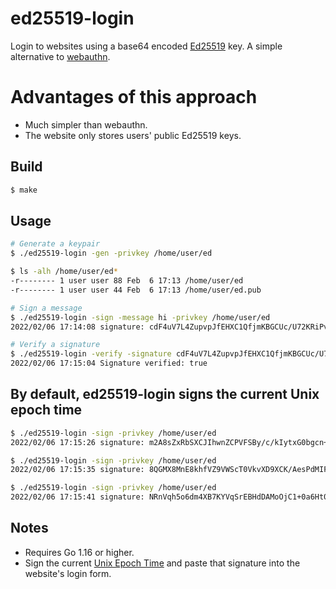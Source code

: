# ed25519-login

Login to websites using a base64 encoded [Ed25519](https://en.wikipedia.org/wiki/EdDSA#Ed25519) key. A simple alternative to [webauthn](https://webauthn.guide/).

# Advantages of this approach

  * Much simpler than webauthn.
  * The website only stores users' public Ed25519 keys.

## Build
```bash
$ make
```

## Usage
```bash
# Generate a keypair
$ ./ed25519-login -gen -privkey /home/user/ed

$ ls -alh /home/user/ed*
-r-------- 1 user user 88 Feb  6 17:13 /home/user/ed
-r-------- 1 user user 44 Feb  6 17:13 /home/user/ed.pub

# Sign a message
$ ./ed25519-login -sign -message hi -privkey /home/user/ed
2022/02/06 17:14:08 signature: cdF4uV7L4ZupvpJfEHXC1QfjmKBGCUc/U72KRiPv3xfU1vneLFgHTpPECUjGITVuAcQwhrIGYNO3XtB+gtz+Cg==

# Verify a signature
$ ./ed25519-login -verify -signature cdF4uV7L4ZupvpJfEHXC1QfjmKBGCUc/U72KRiPv3xfU1vneLFgHTpPECUjGITVuAcQwhrIGYNO3XtB+gtz+Cg== -message hi -pubkey /home/user/ed.pub
2022/02/06 17:15:04 Signature verified: true
```

## By default, ed25519-login signs the current Unix epoch time
```bash
$ ./ed25519-login -sign -privkey /home/user/ed
2022/02/06 17:15:26 signature: m2A8sZxRbSXCJIhwnZCPVFSBy/c/kIytxG0bgcn+PH0H35jgv88Y4Hlof8YD4A7NLWFsa5FHstm5Dc4BthMGDw==

$ ./ed25519-login -sign -privkey /home/user/ed
2022/02/06 17:15:35 signature: 8QGMX8MnE8khfVZ9VWScT0VkvXD9XCK/AesPdMIFxaZAQQTpFjr2PlDbrgcTZjPIUTR32bpnpoXDAf2USnyxDg==

$ ./ed25519-login -sign -privkey /home/user/ed
2022/02/06 17:15:41 signature: NRnVqh5o6dm4XB7KYVqSrEBHdDAMoOjC1+0a6Ht0D2YQk4KEfIJGg0Jmbibtz8Ag+e62i49IuIN2MYa/6ibACw==
```

## Notes

  * Requires Go 1.16 or higher.
  * Sign the current [Unix Epoch Time](https://en.wikipedia.org/wiki/Unix_time) and paste that signature into the website's login form.
